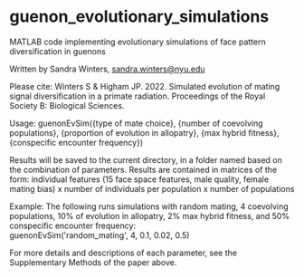 # guenon_evolutionary_simulations

MATLAB code implementing evolutionary simulations of face pattern diversification in guenons

Written by Sandra Winters, sandra.winters@nyu.edu

Please cite: 
Winters S & Higham JP. 2022. Simulated evolution of mating signal diversification in a primate radiation. Proceedings of the Royal Society B: Biological Sciences. 

Usage: 
guenonEvSim({type of mate choice}, {number of coevolving populations}, {proportion of evolution in allopatry}, {max hybrid fitness}, {conspecific encounter frequency})

Results will be saved to the current directory, in a folder named based on the combination of parameters. Results are contained in matrices of the form: individual features (15 face space features, male quality, female mating bias) x number of individuals per population x number of populations

Example: 
The following runs simulations with random mating, 4 coevolving populations, 10% of evolution in allopatry, 2% max hybrid fitness, and 50% conspecific encounter frequency:  
guenonEvSim('random_mating', 4, 0.1, 0.02, 0.5)
  
For more details and descriptions of each parameter, see the Supplementary Methods of the paper above. 
